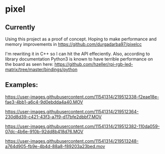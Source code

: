 # pixel

## Currently 
Using this project as a proof of concept. Hoping to make performance and memory improvements in 
https://github.com/durgadarba97/pixelcc

I'm rewriting it in C++ so I can hit the API effeciently. Also, according to library documentation 
Python3 is known to have terrible performance on the board as seen here:
https://github.com/hzeller/rpi-rgb-led-matrix/tree/master/bindings/python


## Examples:



https://user-images.githubusercontent.com/11541314/219512338-f2eae18e-fae3-4bb1-a6c4-9d0ebdda4a40.MOV



https://user-images.githubusercontent.com/11541314/219512364-230d8d39-c421-43f3-a7f9-d17bfe2dbbf7.MOV



https://user-images.githubusercontent.com/11541314/219512382-110da059-07dc-4b6e-910b-92dd8b418d76.MOV



https://user-images.githubusercontent.com/11541314/219513248-a764d905-fb9e-4b4d-88a8-f89203a23bed.mov

